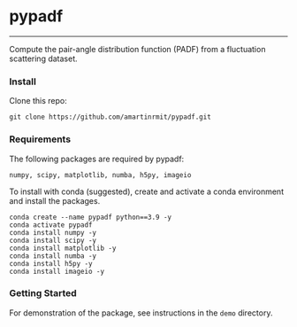 # pypadf
***
Compute the pair-angle distribution function (PADF) from a fluctuation scattering dataset.


### Install

Clone this repo:

    git clone https://github.com/amartinrmit/pypadf.git

### Requirements

The following packages are required by pypadf:

    numpy, scipy, matplotlib, numba, h5py, imageio

To install with conda (suggested), create and activate a conda environment and install the packages.

    conda create --name pypadf python==3.9 -y
    conda activate pypadf
    conda install numpy -y
    conda install scipy -y
    conda install matplotlib -y
    conda install numba -y
    conda install h5py -y
    conda install imageio -y

### Getting Started

For demonstration of the package, see instructions in the `demo` directory.
